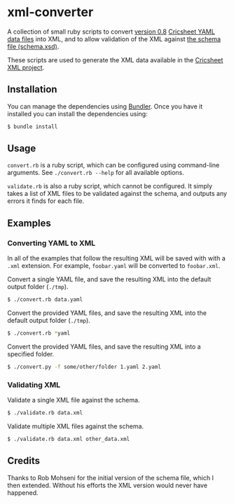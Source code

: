 # xml-converter

A collection of small ruby scripts to convert [version 0.8](http://cricsheet.org/format/) [Cricsheet YAML data files](http://cricsheet.org/downloads/) into XML, and to allow validation of the XML against [the schema file (schema.xsd)](schema.xsd).

These scripts are used to generate the XML data available in the [Cricsheet XML project](https://github.com/cricsheet/cricsheet-xml).

## Installation

You can manage the dependencies using [Bundler](http://bundler.io/). Once you have it installed you can install the dependencies using:

```bash
$ bundle install
```

## Usage

`convert.rb` is a ruby script, which can be configured using command-line arguments. See `./convert.rb --help` for all available options.

`validate.rb` is also a ruby script, which cannot be configured. It simply takes a list of XML files to be validated against the schema, and outputs any errors it finds for each file.

## Examples

### Converting YAML to XML

In all of the examples that follow the resulting XML will be saved with with a `.xml` extension. For example, `foobar.yaml` will be converted to `foobar.xml`.

Convert a single YAML file, and save the resulting XML into the default output folder (`./tmp`).

```bash
$ ./convert.rb data.yaml
```

Convert the provided YAML files, and save the resulting XML into the default output folder (`./tmp`).

```bash
$ ./convert.rb *yaml
```

Convert the provided YAML files, and save the resulting XML into a specified folder.

```bash
$ ./convert.py -f some/other/folder 1.yaml 2.yaml
```

### Validating XML

Validate a single XML file against the schema.

```bash
$ ./validate.rb data.xml
```

Validate multiple XML files against the schema.

```bash
$ ./validate.rb data.xml other_data.xml
```

## Credits

Thanks to Rob Mohseni for the initial version of the schema file, which I then extended. Without his efforts the XML version would never have happened.
